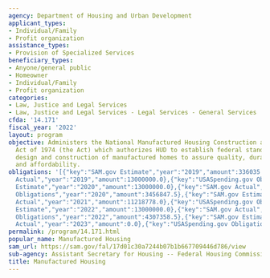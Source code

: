 ```yaml
---
agency: Department of Housing and Urban Development
applicant_types:
- Individual/Family
- Profit organization
assistance_types:
- Provision of Specialized Services
beneficiary_types:
- Anyone/general public
- Homeowner
- Individual/Family
- Profit organization
categories:
- Law, Justice and Legal Services
- Law, Justice and Legal Services - Legal Services - General Services
cfda: '14.171'
fiscal_year: '2022'
layout: program
objective: Administers the National Manufactured Housing Construction and Safety Standards
  Act of 1974 (the Act) which authorizes HUD to establish federal standards for the
  design and construction of manufactured homes to assure quality, durability, safety,
  and affordability.
obligations: '[{"key":"SAM.gov Estimate","year":"2019","amount":336035.0},{"key":"SAM.gov
  Actual","year":"2019","amount":13000000.0},{"key":"USASpending.gov Obligations","year":"2019","amount":3228041.0},{"key":"SAM.gov
  Estimate","year":"2020","amount":13000000.0},{"key":"SAM.gov Actual","year":"2020","amount":13000000.0},{"key":"USASpending.gov
  Obligations","year":"2020","amount":3456847.5},{"key":"SAM.gov Estimate","year":"2021","amount":13000000.0},{"key":"SAM.gov
  Actual","year":"2021","amount":11218778.0},{"key":"USASpending.gov Obligations","year":"2021","amount":3603674.5},{"key":"SAM.gov
  Estimate","year":"2022","amount":13000000.0},{"key":"SAM.gov Actual","year":"2022","amount":12377973.0},{"key":"USASpending.gov
  Obligations","year":"2022","amount":4307358.5},{"key":"SAM.gov Estimate","year":"2023","amount":14000000.0},{"key":"SAM.gov
  Actual","year":"2023","amount":0.0},{"key":"USASpending.gov Obligations","year":"2023","amount":2451516.0}]'
permalink: /program/14.171.html
popular_name: Manufactured Housing
sam_url: https://sam.gov/fal/17d01c30a7244b07b1b667709446d786/view
sub-agency: Assistant Secretary for Housing -- Federal Housing Commissioner
title: Manufactured Housing
---
```

